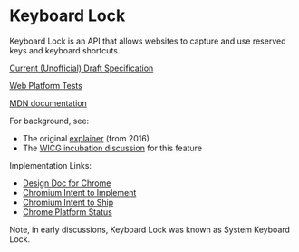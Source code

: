 # Keyboard Lock

Keyboard Lock is an API that allows websites to capture and use
reserved keys and keyboard shortcuts.

[Current (Unofficial) Draft Specification](https://wicg.github.io/keyboard-lock/)

[Web Platform Tests](https://github.com/web-platform-tests/wpt/tree/master/keyboard-lock)

[MDN documentation](https://developer.mozilla.org/en-US/docs/Web/API/Keyboard/lock)

For background, see:

* The original [explainer](explainer.md) (from 2016)
* The [WICG incubation discussion](https://discourse.wicg.io/t/proposal-system-keyboard-lock-api/1594) for this feature

Implementation Links:

* [Design Doc for Chrome](https://goo.gl/WjAhiZ)
* [Chromium Intent to Implement](https://groups.google.com/a/chromium.org/g/blink-dev/c/9pauQUAvrcw/m/lfbG7eunCAAJ)
* [Chromium Intent to Ship](https://groups.google.com/a/chromium.org/g/blink-dev/c/isXS3f3Tqo8)
* [Chrome Platform Status](https://chromestatus.com/feature/5642959835889664)

Note, in early discussions, Keyboard Lock was known as System Keyboard Lock.
